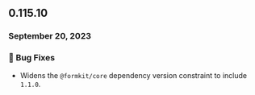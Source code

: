 ## 0.115.10

### September 20, 2023

### 🐛 Bug Fixes

- Widens the `@formkit/core` dependency version constraint to include `1.1.0`.